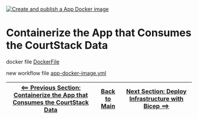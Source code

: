[![Create and publish a App Docker image](https://github.com/glensouza/courtstack-in-azure-demo/actions/workflows/app-docker-image.yml/badge.svg)](https://github.com/glensouza/courtstack-in-azure-demo/actions/workflows/app-docker-image.yml)

# Containerize the App that Consumes the CourtStack Data

docker file
[DockerFile](../CourtStack.CTC.Workshop-After/Dockerfile)

new workflow file
[app-docker-image.yml](../.github/workflows/app-docker-image.yml)

| [<== Previous Section: Containerize the App that Consumes the CourtStack Data](ContainerizeApp.md) | [Back to Main](../README.md) | [Next Section: Deploy Infrastructure with Bicep ==>](DeployBicep.md) |
|--|--|--|
